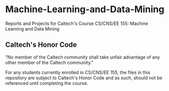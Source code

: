 # Machine-Learning-and-Data-Mining
Reports and Projects for Caltech's Course CS/CNS/EE 155: Machine Learning and Data Mining

## Caltech's Honor Code
"No member of the Caltech community shall take unfair advantage of any other member of the Caltech community."

For any students currently enrolled in CS/CNS/EE 155, the files in this repository are subject to Caltech's Honor Code and as such, should not be referenced until completing the course.
